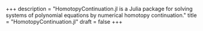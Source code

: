 +++
description = "HomotopyContinuation.jl is a Julia package for solving systems of polynomial equations by numerical homotopy continuation."
title = "HomotopyContinuation.jl"
draft = false
+++
